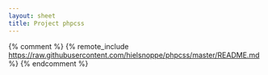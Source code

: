 ```yaml
---
layout: sheet
title: Project phpcss
---
```


{% comment %}
{% remote_include https://raw.githubusercontent.com/hielsnoppe/phpcss/master/README.md %}
{% endcomment %}
